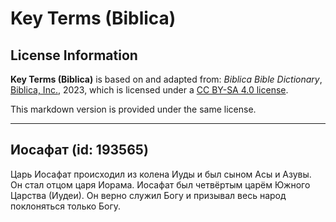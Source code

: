 # Key Terms (Biblica)

## License Information

**Key Terms (Biblica)** is based on and adapted from: _Biblica Bible Dictionary_, [Biblica, Inc.](https://www.biblica.com/), 2023, which is licensed under a [CC BY-SA 4.0 license](https://creativecommons.org/licenses/by-sa/4.0/legalcode.en).

This markdown version is provided under the same license.



--------------------------------

## Иосафат (id: 193565)

Царь Иосафат происходил из колена Иуды и был сыном Асы и Азувы. Он стал отцом царя Иорама. Иосафат был четвёртым царём Южного Царства (Иудеи). Он верно служил Богу и призывал весь народ поклоняться только Богу.


